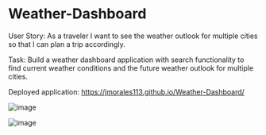 # Weather-Dashboard

User Story: As a traveler
I want to see the weather outlook for multiple cities
so that I can plan a trip accordingly.

Task: Build a weather dashboard application with search functionality to find current weather conditions and the future weather outlook for multiple cities.

Deployed application: https://jmorales113.github.io/Weather-Dashboard/

![image](https://user-images.githubusercontent.com/57970306/75295540-b9844b80-57df-11ea-9315-c99ceb732d2f.png)

![image](https://user-images.githubusercontent.com/57970306/75295753-44654600-57e0-11ea-9f20-87d54cdbcf1f.png)
